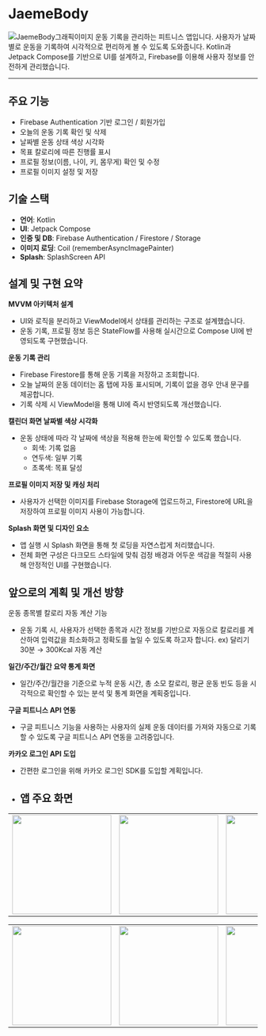 # JaemeBody

![JaemeBody그래픽이미지](https://github.com/user-attachments/assets/54f5d7fd-0a0b-46c5-9a22-bfc22a135d63)
운동 기록을 관리하는 피트니스 앱입니다. 사용자가 날짜별로 운동을 기록하여 시각적으로 편리하게 볼 수 있도록 도와줍니다. Kotlin과 Jetpack Compose를 기반으로 UI를 설계하고, Firebase를 이용해 사용자 정보를 안전하게 관리했습니다.
<hr/>

## 주요 기능
- Firebase Authentication 기반 로그인 / 회원가입
- 오늘의 운동 기록 확인 및 삭제
- 날짜별 운동 상태 색상 시각화
- 목표 칼로리에 따른 진행률 표시
- 프로필 정보(이름, 나이, 키, 몸무게) 확인 및 수정
- 프로필 이미지 설정 및 저장

## 기술 스택
- **언어**: Kotlin
- **UI**: Jetpack Compose
- **인증 및 DB**: Firebase Authentication / Firestore / Storage
- **이미지 로딩**: Coil (rememberAsyncImagePainter)
- **Splash**: SplashScreen API

## 설계 및 구현 요약
**MVVM 아키텍처 설계**

- UI와 로직을 분리하고 ViewModel에서 상태를 관리하는 구조로 설계했습니다.
- 운동 기록, 프로필 정보 등은 StateFlow를 사용해 실시간으로 Compose UI에 반영되도록 구현했습니다.

**운동 기록 관리**

- Firebase Firestore를 통해 운동 기록을 저장하고 조회합니다.
- 오늘 날짜의 운동 데이터는 홈 탭에 자동 표시되며, 기록이 없을 경우 안내 문구를 제공합니다.
- 기록 삭제 시 ViewModel을 통해 UI에 즉시 반영되도록 개선했습니다.

**캘린더 화면 날짜별 색상 시각화**

- 운동 상태에 따라 각 날짜에 색상을 적용해 한눈에 확인할 수 있도록 했습니다.
    - 회색: 기록 없음
    - 연두색: 일부 기록
    - 초록색: 목표 달성

**프로필 이미지 저장 및 캐싱 처리**

- 사용자가 선택한 이미지를 Firebase Storage에 업로드하고, Firestore에 URL을 저장하여 프로필 이미지 사용이 가능합니다.

**Splash 화면 및 디자인 요소**

- 앱 실행 시 Splash 화면을 통해 첫 로딩을 자연스럽게 처리했습니다.
- 전체 화면 구성은 다크모드 스타일에 맞춰 검정 배경과 어두운 색감을 적절히 사용해 안정적인 UI를 구현했습니다.

## 앞으로의 계획 및 개선 방향
운동 종목별 칼로리 자동 계산 기능
- 운동 기록 시, 사용자가 선택한 종목과 시간 정보를 기반으로 자동으로 칼로리를 계산하여 입력값을 최소화하고 정확도를 높일 수 있도록 하고자 합니다. ex) 달리기 30분 → 300Kcal 자동 계산

**일간/주간/월간 요약 통계 화면**
- 일간/주간/월간을 기준으로 누적 운동 시간, 총 소모 칼로리, 평균 운동 빈도 등을 시각적으로 확인할 수 있는 분석 및 통계 화면을 계획중입니다.

**구글 피트니스 API 연동**
- 구글 피트니스 기능을 사용하는 사용자의 실제 운동 데이터를 가져와 자동으로 기록할 수 있도록 구글 피트니스 API 연동을 고려중입니다.

**카카오 로그인 API 도입**
- 간편한 로그인을 위해 카카오 로그인 SDK를 도입할 계획입니다.

- ## 앱 주요 화면
<table>
  <tr>
    <td><img src="https://github.com/user-attachments/assets/53062775-473f-4861-b8d3-1af5d2ba5d38" width="200"></td>
    <td><img src="https://github.com/user-attachments/assets/8dc58351-59aa-44c3-904a-98b3730157c1" width="200"></td>
    <td><img src="https://github.com/user-attachments/assets/446e3285-7491-471c-88fb-1aece830a476" width="200"></td>
    <td><img src="https://github.com/user-attachments/assets/d62c3a63-7b88-45fe-b784-9c2f929adf1a" width="200"></td>
    <td><img src="https://github.com/user-attachments/assets/1726f8d2-0669-4754-bfec-338fa6fe5b21" width="200"></td>
    <td><img src="https://github.com/user-attachments/assets/9bd9f961-5e37-48d1-83b1-34d41fc96e5e" width="200"></td>
  </tr>
</table>
<div align="center">
<table>
  <tr>
    <td><img src="https://github.com/user-attachments/assets/b1decbfc-6676-4866-be5f-881f456fab6b" width="200"></td>
    <td><img src="https://github.com/user-attachments/assets/f2ac38e5-9a34-4dec-84e2-7f0adcaef874" width="200"></td>
    <td><img src="https://github.com/user-attachments/assets/d71793b2-6d7f-4389-a9bd-c6840ea7eedc" width="200"></td>
    <td><img src="https://github.com/user-attachments/assets/e6cab1fd-7441-4238-928b-0b9f25174b15" width="200"></td>
  </tr>
</table>
</div>
